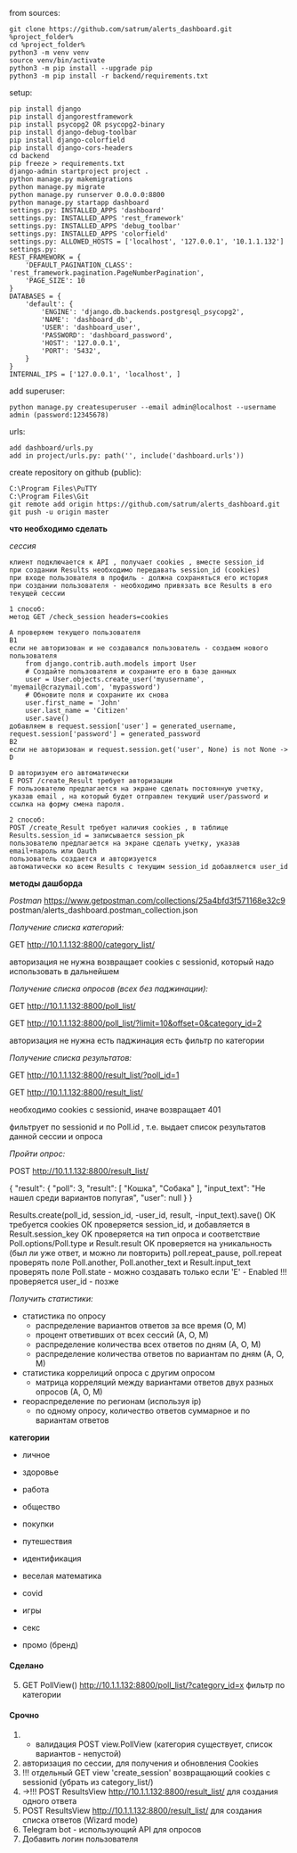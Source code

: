 from sources:

    git clone https://github.com/satrum/alerts_dashboard.git %project_folder%
    cd %project_folder%
    python3 -m venv venv
    source venv/bin/activate
    python3 -m pip install --upgrade pip
    python3 -m pip install -r backend/requirements.txt

setup:

    pip install django
    pip install djangorestframework
    pip install psycopg2 OR psycopg2-binary
    pip install django-debug-toolbar
    pip install django-colorfield
    pip install django-cors-headers
    cd backend
    pip freeze > requirements.txt
    django-admin startproject project .
    python manage.py makemigrations
    python manage.py migrate
    python manage.py runserver 0.0.0.0:8800
    python manage.py startapp dashboard
    settings.py: INSTALLED_APPS 'dashboard'
    settings.py: INSTALLED_APPS 'rest_framework'
    settings.py: INSTALLED_APPS 'debug_toolbar'
    settings.py: INSTALLED_APPS 'colorfield'
    settings.py: ALLOWED_HOSTS = ['localhost', '127.0.0.1', '10.1.1.132']
    settings.py:
    REST_FRAMEWORK = {
        'DEFAULT_PAGINATION_CLASS': 'rest_framework.pagination.PageNumberPagination',
        'PAGE_SIZE': 10
    }
    DATABASES = {
        'default': {
            'ENGINE': 'django.db.backends.postgresql_psycopg2',
            'NAME': 'dashboard_db',
            'USER': 'dashboard_user',
            'PASSWORD': 'dashboard_password',
            'HOST': '127.0.0.1',
            'PORT': '5432',
        }
    }
    INTERNAL_IPS = ['127.0.0.1', 'localhost', ]


add superuser:

    python manage.py createsuperuser --email admin@localhost --username admin (password:12345678)

urls:

    add dashboard/urls.py
    add in project/urls.py: path('', include('dashboard.urls'))


create repository on github (public):

    C:\Program Files\PuTTY
    C:\Program Files\Git
    git remote add origin https://github.com/satrum/alerts_dashboard.git
    git push -u origin master



__что необходимо сделать__

*сессия*
```
клиент подключается к API , получает cookies , вместе session_id
при создании Results необходимо передавать session_id (cookies)
при входе пользователя в профиль - должна сохраняться его история
при создании пользователя - необходимо привязать все Results в его текущей сессии

1 способ:
метод GET /check_session headers=cookies

A проверяем текущего пользователя
B1 
если не авторизован и не создавался пользователь - создаем нового пользователя
    from django.contrib.auth.models import User
    # Создайте пользователя и сохраните его в базе данных
    user = User.objects.create_user('myusername', 'myemail@crazymail.com', 'mypassword')
    # Обновите поля и сохраните их снова
    user.first_name = 'John'
    user.last_name = 'Citizen'
    user.save()
добавляем в request.session['user'] = generated_username, request.session['password'] = generated_password
B2
если не авторизован и request.session.get('user', None) is not None -> D

D авторизуем его автоматически
E POST /create_Result требует авторизации
F пользователю предлагается на экране сделать постоянную учетку, указав email , на который будет отправлен текущий user/password и ссылка на форму смена пароля.

2 способ:
POST /create_Result требует наличия cookies , в таблице Results.session_id = записывается session_pk
пользователю предлагается на экране сделать учетку, указав email+пароль или Oauth
пользователь создается и авторизуется
автоматически ко всем Results с текущим session_id добавляется user_id
```

**методы дашборда**

*Postman*
https://www.getpostman.com/collections/25a4bfd3f571168e32c9
postman/alerts_dashboard.postman_collection.json

*Получение списка категорий:*

GET http://10.1.1.132:8800/category_list/

авторизация не нужна
возвращает cookies с sessionid, который надо использовать в дальнейшем

*Получение списка опросов (всех без паджинации):*

GET http://10.1.1.132:8800/poll_list/

GET http://10.1.1.132:8800/poll_list/?limit=10&offset=0&category_id=2

авторизация не нужна
есть паджинация
есть фильтр по категории


*Получение списка результатов:*

GET http://10.1.1.132:8800/result_list/?poll_id=1

GET http://10.1.1.132:8800/result_list/

необходимо cookies с sessionid, иначе возвращает 401

фильтрует по sessionid и по Poll.id , т.е. выдает список результатов данной сессии и опроса

*Пройти опрос:*

POST http://10.1.1.132:8800/result_list/

{
    "result": 
        {
            "poll": 3,
            "result": [
                "Кошка", "Собака"
            ],
            "input_text": "Не нашел среди вариантов попугая",
            "user": null
        }
}

Results.create(poll_id, session_id, -user_id, result, -input_text).save()
ОК требуется cookies
ОК проверяется session_id, и добавляется в Result.session_key
OK проверяется на тип опроса и соответствие Poll.options/Poll.type и Result.result
OK проверяется на уникальность (был ли уже ответ, и можно ли повторить) poll.repeat_pause, poll.repeat
проверять поле Poll.another, Poll.another_text и Result.input_text
проверять поле Poll.state - можно создавать только если 'E' - Enabled
!!! проверяется user_id - позже

*Получить статистики:*

- статистика по опросу 
    - распределение вариантов ответов за все время (О, М)
    - процент ответивших от всех сессий (А, О, М)
    - распределение количества всех ответов по дням (А, О, М)
    - распределение количества ответов по вариантам по дням (А, О, М)
- статистика коррелиций опроса с другим опросом
    - матрица корреляций между вариантами ответов двух разных опросов (А, О, М)
- геораспределение по регионам (используя ip)
    - по одному опросу, количество ответов суммарное и по вариантам ответов

**категории**

- личное
- здоровье
- работа
- общество
- покупки
- путешествия
- идентификация

- веселая математика
- covid
- игры
- секс
- промо (бренд)


#### Сделано
5. GET PollView() http://10.1.1.132:8800/poll_list/?category_id=x фильтр по категории

#### Срочно
1. - валидация POST view.PollView (категория существует, список вариантов - непустой)
2. авторизация по сессии, для получения и обновления Cookies
3. !!! отдельный GET view 'create_session' возвращающий cookies с sessionid (убрать из category_list/)
4. ->!!! POST ResultsView http://10.1.1.132:8800/result_list/ для создания одного ответа 
6. POST ResultsView http://10.1.1.132:8800/result_list/ для создания списка ответов (Wizard mode)
7. Telegram bot - использующий API для опросов
8. Добавить логин пользователя